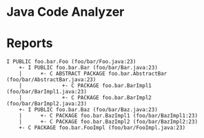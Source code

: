 # Java Code Analyzer

# Reports

    I PUBLIC foo.bar.Foo (foo/bar/Foo.java:23)
        +- I PUBLIC foo.bar.Bar (foo/bar/Bar.java:23)
        |      +- C ABSTRACT PACKAGE foo.bar.AbstractBar (foo/bar/AbstractBar.java:23)
        |             +- C PACKAGE foo.bar.BarImpl1 (foo/bar/BarImpl1.java:23)
        |             +- C PACKAGE foo.bar.BarImpl2 (foo/bar/BarImpl2.java:23)
        +- I PUBLIC foo.bar.Baz (foo/bar/Baz.java:23)
        |      +- C PACKAGE foo.bar.BazImpl1 (foo/bar/BazImpl1:23)
        |      +- C PACKAGE foo.bar.BazImpl2 (foo/bar/BazImpl2:23)
        +- C PACKAGE foo.bar.FooImpl (foo/bar/FooImpl.java:23)

